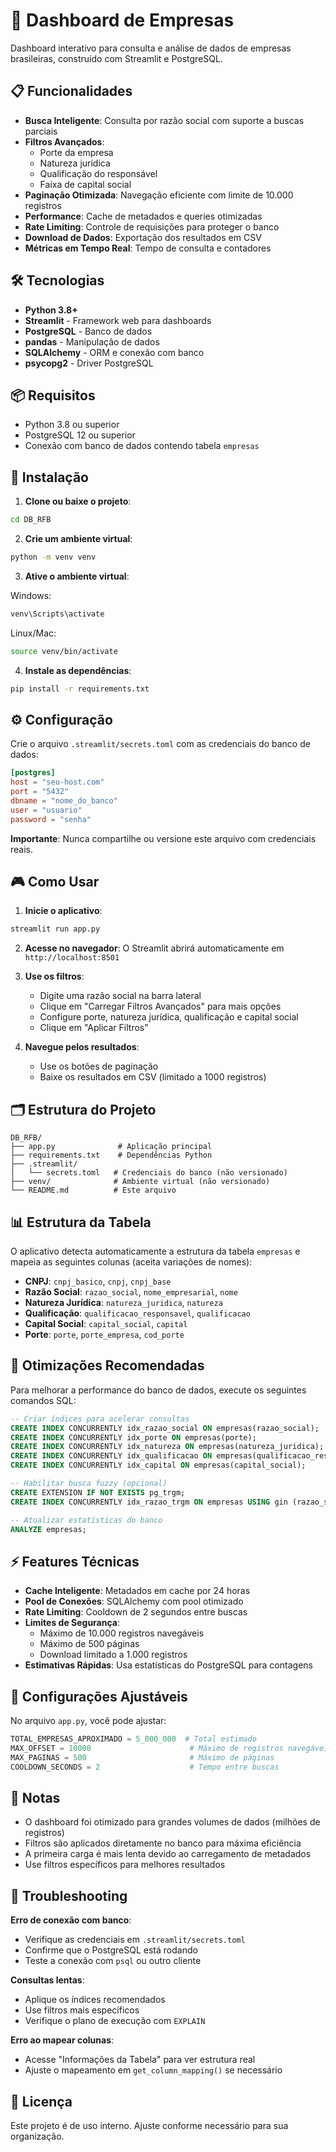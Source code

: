 # 🏢 Dashboard de Empresas

Dashboard interativo para consulta e análise de dados de empresas brasileiras, construído com Streamlit e PostgreSQL.

## 📋 Funcionalidades

- **Busca Inteligente**: Consulta por razão social com suporte a buscas parciais
- **Filtros Avançados**:
  - Porte da empresa
  - Natureza jurídica
  - Qualificação do responsável
  - Faixa de capital social
- **Paginação Otimizada**: Navegação eficiente com limite de 10.000 registros
- **Performance**: Cache de metadados e queries otimizadas
- **Rate Limiting**: Controle de requisições para proteger o banco
- **Download de Dados**: Exportação dos resultados em CSV
- **Métricas em Tempo Real**: Tempo de consulta e contadores

## 🛠 Tecnologias

- **Python 3.8+**
- **Streamlit** - Framework web para dashboards
- **PostgreSQL** - Banco de dados
- **pandas** - Manipulação de dados
- **SQLAlchemy** - ORM e conexão com banco
- **psycopg2** - Driver PostgreSQL

## 📦 Requisitos

- Python 3.8 ou superior
- PostgreSQL 12 ou superior
- Conexão com banco de dados contendo tabela `empresas`

## 🚀 Instalação

1. **Clone ou baixe o projeto**:
```bash
cd DB_RFB
```

2. **Crie um ambiente virtual**:
```bash
python -m venv venv
```

3. **Ative o ambiente virtual**:

Windows:
```bash
venv\Scripts\activate
```

Linux/Mac:
```bash
source venv/bin/activate
```

4. **Instale as dependências**:
```bash
pip install -r requirements.txt
```

## ⚙️ Configuração

Crie o arquivo `.streamlit/secrets.toml` com as credenciais do banco de dados:

```toml
[postgres]
host = "seu-host.com"
port = "5432"
dbname = "nome_do_banco"
user = "usuario"
password = "senha"
```

**Importante**: Nunca compartilhe ou versione este arquivo com credenciais reais.

## 🎮 Como Usar

1. **Inicie o aplicativo**:
```bash
streamlit run app.py
```

2. **Acesse no navegador**: O Streamlit abrirá automaticamente em `http://localhost:8501`

3. **Use os filtros**:
   - Digite uma razão social na barra lateral
   - Clique em "Carregar Filtros Avançados" para mais opções
   - Configure porte, natureza jurídica, qualificação e capital social
   - Clique em "Aplicar Filtros"

4. **Navegue pelos resultados**:
   - Use os botões de paginação
   - Baixe os resultados em CSV (limitado a 1000 registros)

## 🗂 Estrutura do Projeto

```
DB_RFB/
├── app.py              # Aplicação principal
├── requirements.txt    # Dependências Python
├── .streamlit/
│   └── secrets.toml   # Credenciais do banco (não versionado)
├── venv/              # Ambiente virtual (não versionado)
└── README.md          # Este arquivo
```

## 📊 Estrutura da Tabela

O aplicativo detecta automaticamente a estrutura da tabela `empresas` e mapeia as seguintes colunas (aceita variações de nomes):

- **CNPJ**: `cnpj_basico`, `cnpj`, `cnpj_base`
- **Razão Social**: `razao_social`, `nome_empresarial`, `nome`
- **Natureza Jurídica**: `natureza_juridica`, `natureza`
- **Qualificação**: `qualificacao_responsavel`, `qualificacao`
- **Capital Social**: `capital_social`, `capital`
- **Porte**: `porte`, `porte_empresa`, `cod_porte`

## 🚀 Otimizações Recomendadas

Para melhorar a performance do banco de dados, execute os seguintes comandos SQL:

```sql
-- Criar índices para acelerar consultas
CREATE INDEX CONCURRENTLY idx_razao_social ON empresas(razao_social);
CREATE INDEX CONCURRENTLY idx_porte ON empresas(porte);
CREATE INDEX CONCURRENTLY idx_natureza ON empresas(natureza_juridica);
CREATE INDEX CONCURRENTLY idx_qualificacao ON empresas(qualificacao_responsavel);
CREATE INDEX CONCURRENTLY idx_capital ON empresas(capital_social);

-- Habilitar busca fuzzy (opcional)
CREATE EXTENSION IF NOT EXISTS pg_trgm;
CREATE INDEX CONCURRENTLY idx_razao_trgm ON empresas USING gin (razao_social gin_trgm_ops);

-- Atualizar estatísticas do banco
ANALYZE empresas;
```

## ⚡ Features Técnicas

- **Cache Inteligente**: Metadados em cache por 24 horas
- **Pool de Conexões**: SQLAlchemy com pool otimizado
- **Rate Limiting**: Cooldown de 2 segundos entre buscas
- **Limites de Segurança**:
  - Máximo de 10.000 registros navegáveis
  - Máximo de 500 páginas
  - Download limitado a 1.000 registros
- **Estimativas Rápidas**: Usa estatísticas do PostgreSQL para contagens

## 🔧 Configurações Ajustáveis

No arquivo `app.py`, você pode ajustar:

```python
TOTAL_EMPRESAS_APROXIMADO = 5_000_000  # Total estimado
MAX_OFFSET = 10000                      # Máximo de registros navegáveis
MAX_PAGINAS = 500                       # Máximo de páginas
COOLDOWN_SECONDS = 2                    # Tempo entre buscas
```

## 📝 Notas

- O dashboard foi otimizado para grandes volumes de dados (milhões de registros)
- Filtros são aplicados diretamente no banco para máxima eficiência
- A primeira carga é mais lenta devido ao carregamento de metadados
- Use filtros específicos para melhores resultados

## 🐛 Troubleshooting

**Erro de conexão com banco**:
- Verifique as credenciais em `.streamlit/secrets.toml`
- Confirme que o PostgreSQL está rodando
- Teste a conexão com `psql` ou outro cliente

**Consultas lentas**:
- Aplique os índices recomendados
- Use filtros mais específicos
- Verifique o plano de execução com `EXPLAIN`

**Erro ao mapear colunas**:
- Acesse "Informações da Tabela" para ver estrutura real
- Ajuste o mapeamento em `get_column_mapping()` se necessário

## 📄 Licença

Este projeto é de uso interno. Ajuste conforme necessário para sua organização.
